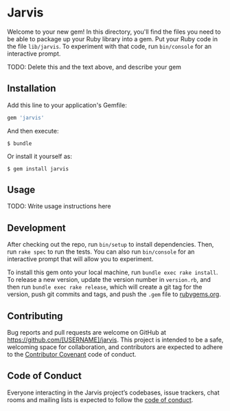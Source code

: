 # Jarvis

Welcome to your new gem! In this directory, you'll find the files you need to be able to package up your Ruby library into a gem. Put your Ruby code in the file `lib/jarvis`. To experiment with that code, run `bin/console` for an interactive prompt.

TODO: Delete this and the text above, and describe your gem

## Installation

Add this line to your application's Gemfile:

```ruby
gem 'jarvis'
```

And then execute:

    $ bundle

Or install it yourself as:

    $ gem install jarvis

## Usage

TODO: Write usage instructions here

## Development

After checking out the repo, run `bin/setup` to install dependencies. Then, run `rake spec` to run the tests. You can also run `bin/console` for an interactive prompt that will allow you to experiment.

To install this gem onto your local machine, run `bundle exec rake install`. To release a new version, update the version number in `version.rb`, and then run `bundle exec rake release`, which will create a git tag for the version, push git commits and tags, and push the `.gem` file to [rubygems.org](https://rubygems.org).

## Contributing

Bug reports and pull requests are welcome on GitHub at https://github.com/[USERNAME]/jarvis. This project is intended to be a safe, welcoming space for collaboration, and contributors are expected to adhere to the [Contributor Covenant](http://contributor-covenant.org) code of conduct.

## Code of Conduct

Everyone interacting in the Jarvis project’s codebases, issue trackers, chat rooms and mailing lists is expected to follow the [code of conduct](https://github.com/[USERNAME]/jarvis/blob/master/CODE_OF_CONDUCT.md).

